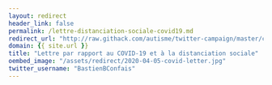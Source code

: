 ```yaml
---
layout: redirect
header_link: false
permalink: /lettre-distanciation-sociale-covid19.md
redirect_url: "http://raw.githack.com/autisme/twitter-campaign/master/covid-19/distanciation-sociale/lettre-distanciation-sociale.pdf"
domain: {{ site.url }}
title: "Lettre par rapport au COVID-19 et à la distanciation sociale"
oembed_image: "/assets/redirect/2020-04-05-covid-letter.jpg"
twitter_username: "BastienBConfais"
---
```


